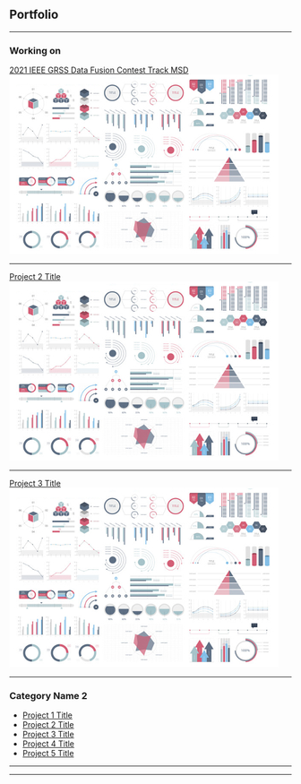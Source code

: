 ## Portfolio

---

### Working on 

[2021 IEEE GRSS Data Fusion Contest Track MSD](http://www.grss-ieee.org/community/technical-committees/data-fusion/2021-ieee-grss-data-fusion-contest-track-msd/)
<img src="images/dummy_thumbnail.jpg?raw=true"/>

---
[Project 2 Title](/pdf/sample_presentation.pdf)
<img src="images/dummy_thumbnail.jpg?raw=true"/>

---
[Project 3 Title](https://github.com/z95jiang/Residual-Channel-Attention-Networks.git/)
<img src="images/dummy_thumbnail.jpg?raw=true"/>

---

### Category Name 2

- [Project 1 Title](http://example.com/)
- [Project 2 Title](http://example.com/)
- [Project 3 Title](http://example.com/)
- [Project 4 Title](http://example.com/)
- [Project 5 Title](http://example.com/)

---




---

